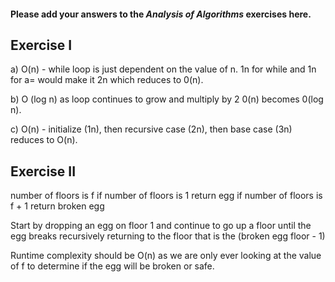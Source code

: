 #### Please add your answers to the ***Analysis of  Algorithms*** exercises here.

## Exercise I

a) O(n) - while loop is just dependent on the value of n. 1n for while and 1n for a= would make it 2n which reduces to 0(n).


b) O (log n) as loop continues to grow and multiply by 2 0(n) becomes 0(log n).


c) O(n) - initialize (1n), then recursive case (2n), then base case (3n) reduces to O(n).

## Exercise II


number of floors is f
if number of floors is 1
return egg
if number of floors is f + 1
return broken egg

Start by dropping an egg on floor 1 and continue to go up a floor until the egg breaks recursively returning to the floor that is the (broken egg floor - 1)

Runtime complexity should be O(n) as we are only ever looking at the value of f to determine if the egg will be broken or safe.



